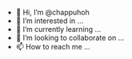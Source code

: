 - 👋 Hi, I’m @chappuhoh
- 👀 I’m interested in ...
- 🌱 I’m currently learning ...
- 💞️ I’m looking to collaborate on ...
- 📫 How to reach me ...

<!---
chappuhoh/chappuhoh is a ✨ special ✨ repository because its `README.md` (this file) appears on your GitHub profile.
You can click the Preview link to take a look at your changes.
--->
